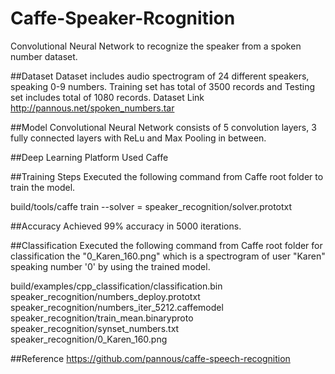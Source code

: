 # Caffe-Speaker-Rcognition
Convolutional Neural Network to recognize the speaker from a spoken number dataset.

##Dataset
Dataset includes audio spectrogram of 24 different speakers, speaking 0-9 numbers. 
Training set has total of 3500 records and Testing set includes total of 1080 records.
Dataset Link http://pannous.net/spoken_numbers.tar

##Model
Convolutional Neural Network consists of 5 convolution layers, 3 fully connected layers with ReLu and Max Pooling in between. 

##Deep Learning Platform Used
Caffe

##Training Steps
Executed the following command from Caffe root folder to train the model.

build/tools/caffe train --solver = speaker_recognition/solver.prototxt

##Accuracy
Achieved 99% accuracy in 5000 iterations.

##Classification
Executed the following command from Caffe root folder for classification the "0_Karen_160.png" which is a spectrogram of user "Karen" speaking number '0' by using the trained model.

build/examples/cpp_classification/classification.bin speaker_recognition/numbers_deploy.prototxt speaker_recognition/numbers_iter_5212.caffemodel speaker_recognition/train_mean.binaryproto speaker_recognition/synset_numbers.txt speaker_recognition/0_Karen_160.png

##Reference
https://github.com/pannous/caffe-speech-recognition
